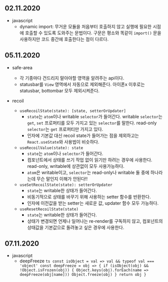 ## 02.11.2020

- javascript
	- dynamic import: 무거운 모듈을 처음부터 호출하지 않고 실행에 필요한 시점에 호출할 수 있도록 도와주는 문법이다. 구문은 평소와 똑같이 `import()` 문을 사용하지만 코드 중간에 호출한다는 점이 다르다.

## 05.11.2020

- safe-area
	- 각 기종마다 건드리지 말아야할 영역을 알려주는 api이다.
	- statusbar를 `View` 영역에서 자동으로 제외해준다. 아이폰x 이후로는 statusbar, bottombar 모두 제외시켜준다.

- recoil
	- `useRecoilState(state): [state, setterOrUpdater]`
		- `state`는 `atom`이나 writable `selector`가 들어간다. writable `selector`는 `get`, `set` 프로퍼티를 모두 가지고 있는 `selector`를 말한다. read-only `selector`는 `get` 프로퍼티만 가지고 있다.
		- 인자에 기본값 대신 recoil state가 들어가는 점을 제외하고는 `React.useState`와 사용법이 비슷하다.
	- `useRecoilValue(state): state`
		- `state`는 `atom`이나 `selector`가 들어간다.
		- 컴포넌트에서 상태를 쓰기 작업 없이 읽기만 하려는 경우에 사용한다. read-only, writable에 상관없이 모두 사용가능하다.
		- `atom`은 writable이고, `selector`는 read-only나 writable 둘 중에 하나라는데 무슨 말인지 이해가 안된다!!
	- `useSetRecoilState(state): setterOrUpdater`
		- `state`는 writable한 상태가 들어간다.
		- 비동기적으로 상태를 바꾸기 위해 사용하는 setter 함수를 반환한다.
		- 인자에 이전값을 받는 setter는 새로운 값, updater 함수 모두 가능하다.
	- `useResetRecoilState(state)`
		- `state`는 writable한 상태가 들어간다.
		- 상태가 변경되면 언제나 일어나는 re-render를 구독하지 않고, 컴포넌트의 상태값을 기본값으로 돌려놓고 싶은 경우에 사용한다.

## 07.11.2020

- javascript
  - deepFreeze
		```ts
		const isObject = val => val && typeof val === 'object'
		const deepFreeze = obj => {
			if (isObject(obj) && !Object.isFrozen(obj)) {
				Object.keys(obj).forEach(name => deepFreeze(obj[name]))
				Object.freeze(obj)
			}
			return obj
		}
		```